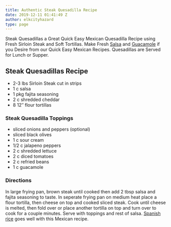 ```yaml
---
title: Authentic Steak Quesadilla Recipe
date: 2019-12-11 01:41:49 Z
author: elkcityhazard
type: page
---
```


Steak Quesadillas a Great Quick Easy Mexican Quesadilla Recipe using Fresh Sirloin Steak and Soft Tortillas. Make Fresh [Salsa][1] and [Guacamole][2] if you Desire from our Quick Easy Mexican Recipes. Quesadillas are Served for Lunch or Supper.

## Steak Quesadillas Recipe

  * 2-3 lbs Sirloin Steak cut in strips
  * 1 c salsa
  * 1 pkg fajita seasoning
  * 2 c shredded cheddar
  * 8 12&#8243; flour tortillas

### Steak Quesadilla Toppings

  * sliced onions and peppers (optional)
  * sliced black olives
  * 1 c sour cream
  * 1/2 c jalapeno peppers
  * 2 c shredded lettuce
  * 2 c diced tomatoes
  * 2 c refried beans
  * 1 c guacamole

### Directions

In large frying pan, brown steak until cooked then add 2 tbsp salsa and fajita seasoning to taste. In seperate frying pan on medium heat place a flour tortilla, then cheese on top and cooked sliced steak. Cook until cheese is melted, then fold over or place another tortilla on top and turn over to cook for a couple minutes. Serve with toppings and rest of salsa. [Spanish rice][3] goes well with this Mexican recipe.

 [1]: /wordpress/appetizers/fresh-mexican-salsa-recipe/
 [2]: /wordpress/appetizers/scratch-guacamole-recipe/
 [3]: /wordpress/easy-mexican-recipes/quick-spanish-rice-recipe/